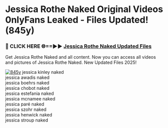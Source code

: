 # Jessica Rothe Naked Original Videos 0nlyFans Leaked - Files Updated! (845y)

<h3>🔴 CLICK HERE 🌐==►► <a href="https://tinyurl.com/up5wt9bj" rel="nofollow">Jessica Rothe Naked Updated Files</a></h3>

Get Jessica Rothe Naked and all content. Now you can access all videos and pictures of Jessica Rothe Naked. New Updated Files 2025!

[![845y](https://i.imgur.com/ABiUzMV.gif)](https://tinyurl.com/up5wt9bj)
jessica kinley naked<br>
jessica awadis naked<br>
jessica boehrs naked<br>
jessica chobot naked<br>
jessica estefania naked<br>
jessica mcnamee naked<br>
jessica paré naked<br>
jessica szohr naked<br>
jessica henwick naked<br>
jessica stroup naked
